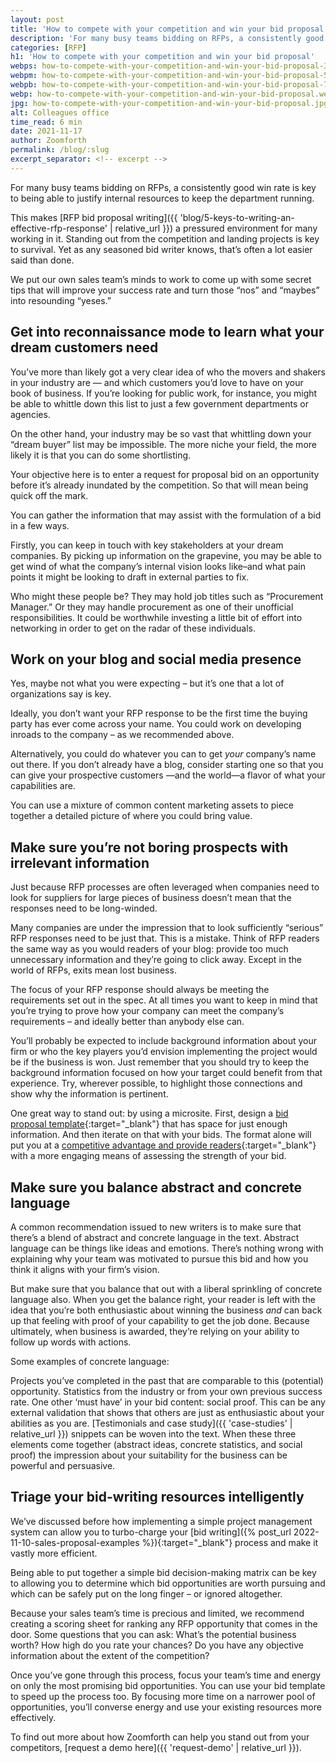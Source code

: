 ```yaml
---
layout: post
title: 'How to compete with your competition and win your bid proposal'
description: 'For many busy teams bidding on RFPs, a consistently good win rate is key to being able to justify internal resources to keep the department running.'
categories: [RFP]
h1: 'How to compete with your competition and win your bid proposal'
webps: how-to-compete-with-your-competition-and-win-your-bid-proposal-376.webp
webpm: how-to-compete-with-your-competition-and-win-your-bid-proposal-564.webp
webpb: how-to-compete-with-your-competition-and-win-your-bid-proposal-744.webp
webp: how-to-compete-with-your-competition-and-win-your-bid-proposal.webp
jpg: how-to-compete-with-your-competition-and-win-your-bid-proposal.jpg
alt: Colleagues office
time_read: 6 min
date: 2021-11-17
author: Zoomforth
permalink: /blog/:slug
excerpt_separator: <!-- excerpt -->
---
```

For many busy teams bidding on RFPs, a consistently good win rate is key to being able to justify internal resources to keep the department running.
<!-- excerpt -->

This makes [RFP bid proposal writing]({{ 'blog/5-keys-to-writing-an-effective-rfp-response' | relative_url }}) a pressured environment for many working in it. Standing out from the competition and landing projects is key to survival. Yet as any seasoned bid writer knows, that’s often a lot easier said than done.

We put our own sales team’s minds to work to come up with some secret tips that will improve your success rate and turn those “nos” and “maybes” into resounding “yeses.”

## Get into reconnaissance mode to learn what your dream customers need

You’ve more than likely got a very clear idea of who the movers and shakers in your industry are — and which customers you’d love to have on your book of business. If you’re looking for public work, for instance, you might be able to whittle down this list to just a few government departments or agencies.

On the other hand, your industry may be so vast that whittling down your “dream buyer” list may be impossible. The more niche your field, the more likely it is that you can do some shortlisting.

Your objective here is to enter a request for proposal bid on an opportunity before it’s already inundated by the competition. So that will mean being quick off the mark.

You can gather the information that may assist with the formulation of a bid in a few ways.

Firstly, you can keep in touch with key stakeholders at your dream companies. By picking up information on the grapevine, you may be able to get wind of what the company’s internal vision looks like–and what pain points it might be looking to draft in external parties to fix.

Who might these people be? They may hold job titles such as “Procurement Manager.” Or they may handle procurement as one of their unofficial responsibilities. It could be worthwhile investing a little bit of effort into networking in order to get on the radar of these individuals.

## Work on your blog and social media presence

Yes, maybe not what you were expecting – but it’s one that a lot of organizations say is key.

Ideally, you don’t want your RFP response to be the first time the buying party has ever come across your name. You could work on developing inroads to the company – as we recommended above.

Alternatively, you could do whatever you can to get *your* company’s name out there. If you don’t already have a blog, consider starting one so that you can give your prospective customers —and the world—a flavor of what your capabilities are.

You can use a mixture of common content marketing assets to piece together a detailed picture of where you could bring value.

## Make sure you’re not boring prospects with irrelevant information

Just because RFP processes are often leveraged when companies need to look for suppliers for large pieces of business doesn’t mean that the responses need to be long-winded.

Many companies are under the impression that to look sufficiently “serious” RFP responses need to be just that. This is a mistake. Think of RFP readers the same way as you would readers of your blog: provide too much unnecessary information and they’re going to click away. Except in the world of RFPs, exits mean lost business.

The focus of your RFP response should always be meeting the requirements set out in the spec. At all times you want to keep in mind that you’re trying to prove how your company can meet the company’s requirements – and ideally better than anybody else can.

You’ll probably be expected to include background information about your firm or who the key players you’d envision implementing the project would be if the business is won. Just remember that you should try to keep the background information focused on how your target could benefit from that experience. Try, wherever possible, to highlight those connections and show why the information is pertinent.

One great way to stand out: by using a microsite. First, design a [bid proposal template]({{'blog/how-to-make-an-online-proposal-with-a-microsite'|relative_url}}){:target="_blank"} that has space for just enough information. And then iterate on that with your bids. The format alone will put you at a [competitive advantage and provide readers]({{'digital-client-experiences-as-a-competitive-advantage'|relative_url}}){:target="_blank"} with a more engaging means of assessing the strength of your bid.

## Make sure you balance abstract and concrete language

A common recommendation issued to new writers is to make sure that there’s a blend of abstract and concrete language in the text. Abstract language can be things like ideas and emotions. There’s nothing wrong with explaining why your team was motivated to pursue this bid and how you think it aligns with your firm’s vision.

But make sure that you balance that out with a liberal sprinkling of concrete language also. When you get the balance right, your reader is left with the idea that you’re both enthusiastic about winning the business *and* can back up that feeling with proof of your capability to get the job done. Because ultimately, when business is awarded, they’re relying on your ability to follow up words with actions.

Some examples of concrete language:

Projects you’ve completed in the past that are comparable to this (potential) opportunity.
Statistics from the industry or from your own previous success rate.
One other ‘must have’ in your bid content: social proof. This can be any external validation that shows that others are just as enthusiastic about your abilities as you are. [Testimonials and case study]({{ 'case-studies' | relative_url }}) snippets can be woven into the text. When these three elements come together (abstract ideas, concrete statistics, and social proof) the impression about your suitability for the business can be powerful and persuasive.

## Triage your bid-writing resources intelligently

We’ve discussed before how implementing a simple project management system can allow you to turbo-charge your [bid writing]({% post_url 2022-11-10-sales-proposal-examples %}){:target="_blank"} process and make it vastly more efficient.

Being able to put together a simple bid decision-making matrix can be key to allowing you to determine which bid opportunities are worth pursuing and which can be safely put on the long finger – or ignored altogether.

Because your sales team’s time is precious and limited, we recommend creating a scoring sheet for ranking any RFP opportunity that comes in the door. Some questions that you can ask: What’s the potential business worth? How high do you rate your chances? Do you have any objective information about the extent of the competition?

Once you’ve gone through this process, focus your team’s time and energy on only the most promising bid opportunities. You can use your bid template to speed up the process too. By focusing more time on a narrower pool of opportunities, you’ll converse energy and use your existing resources more effectively.

To find out more about how Zoomforth can help you stand out from your competitors, [request a demo here]({{ 'request-demo' | relative_url }}).
